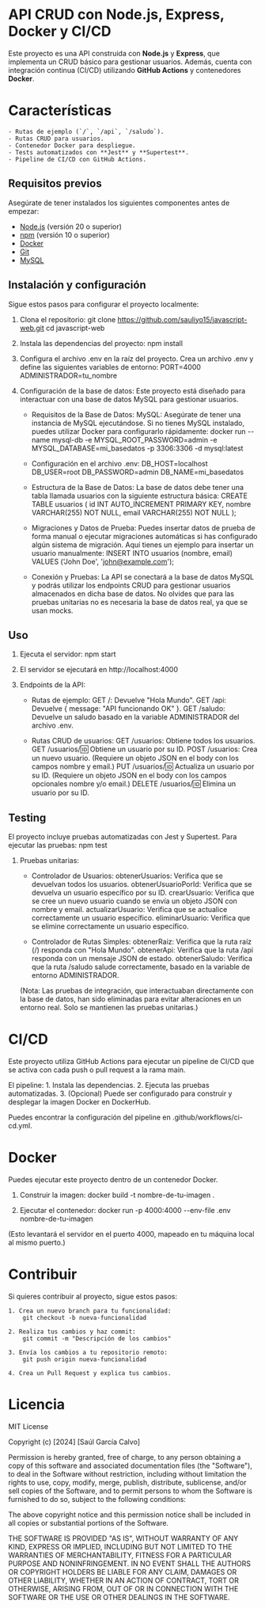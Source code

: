 # API CRUD con Node.js, Express, Docker y CI/CD

Este proyecto es una API construida con **Node.js** y **Express**, que implementa un CRUD básico para gestionar usuarios. Además, cuenta con integración continua (CI/CD) utilizando **GitHub Actions** y contenedores **Docker**.


# Características

    - Rutas de ejemplo (`/`, `/api`, `/saludo`).
    - Rutas CRUD para usuarios.
    - Contenedor Docker para despliegue.
    - Tests automatizados con **Jest** y **Supertest**.
    - Pipeline de CI/CD con GitHub Actions.


## Requisitos previos

Asegúrate de tener instalados los siguientes componentes antes de empezar:
- [Node.js](https://nodejs.org/) (versión 20 o superior)
- [npm](https://www.npmjs.com/) (versión 10 o superior)
- [Docker](https://www.docker.com/get-started)
- [Git](https://git-scm.com/)
- [MySQL](https://www.mysql.com/)


## Instalación y configuración

Sigue estos pasos para configurar el proyecto localmente:

1. Clona el repositorio:
   git clone https://github.com/sauliyo15/javascript-web.git
   cd javascript-web

2. Instala las dependencias del proyecto:
    npm install

3. Configura el archivo .env en la raíz del proyecto. Crea un archivo .env y define las siguientes variables de entorno:
    PORT=4000
    ADMINISTRADOR=tu_nombre

4. Configuración de la base de datos:
    Este proyecto está diseñado para interactuar con una base de datos MySQL para gestionar usuarios.

    - Requisitos de la Base de Datos:
        MySQL: Asegúrate de tener una instancia de MySQL ejecutándose. Si no tienes MySQL instalado, puedes utilizar Docker para configurarlo rápidamente:
            docker run --name mysql-db -e MYSQL_ROOT_PASSWORD=admin -e MYSQL_DATABASE=mi_basedatos -p 3306:3306 -d mysql:latest

    - Configuración en el archivo .env:
        DB_HOST=localhost
        DB_USER=root
        DB_PASSWORD=admin
        DB_NAME=mi_basedatos

    - Estructura de la Base de Datos: La base de datos debe tener una tabla llamada usuarios con la siguiente estructura básica:
        CREATE TABLE usuarios (
            id INT AUTO_INCREMENT PRIMARY KEY,
            nombre VARCHAR(255) NOT NULL,
            email VARCHAR(255) NOT NULL
        );
    
    - Migraciones y Datos de Prueba: Puedes insertar datos de prueba de forma manual o ejecutar migraciones automáticas si has configurado algún sistema de migración. Aquí tienes un ejemplo para insertar un usuario manualmente:
        INSERT INTO usuarios (nombre, email) VALUES ('John Doe', 'john@example.com');

    - Conexión y Pruebas: La API se conectará a la base de datos MySQL y podrás utilizar los endpoints CRUD para gestionar usuarios almacenados en dicha base de datos. No olvides que para las pruebas unitarias no es necesaria la base de datos real, ya que se usan mocks.


## Uso

1. Ejecuta el servidor:
    npm start

2. El servidor se ejecutará en http://localhost:4000

3. Endpoints de la API:
    - Rutas de ejemplo:
        GET /: Devuelve "Hola Mundo".
        GET /api: Devuelve { message: "API funcionando OK" }.
        GET /saludo: Devuelve un saludo basado en la variable ADMINISTRADOR del archivo .env.

    - Rutas CRUD de usuarios:
        GET /usuarios: Obtiene todos los usuarios.
        GET /usuarios/:id: Obtiene un usuario por su ID.
        POST /usuarios: Crea un nuevo usuario. (Requiere un objeto JSON en el body con los campos nombre y email.)
        PUT /usuarios/:id: Actualiza un usuario por su ID. (Requiere un objeto JSON en el body con los campos opcionales nombre y/o email.)
        DELETE /usuarios/:id: Elimina un usuario por su ID.


## Testing

El proyecto incluye pruebas automatizadas con Jest y Supertest. Para ejecutar las pruebas:
    npm test

1. Pruebas unitarias:
    - Controlador de Usuarios:
        obtenerUsuarios: Verifica que se devuelvan todos los usuarios.
        obtenerUsuarioPorId: Verifica que se devuelva un usuario específico por su ID.
        crearUsuario: Verifica que se cree un nuevo usuario cuando se envía un objeto JSON con nombre y email.
        actualizarUsuario: Verifica que se actualice correctamente un usuario específico.
        eliminarUsuario: Verifica que se elimine correctamente un usuario específico.

    - Controlador de Rutas Simples:
        obtenerRaiz: Verifica que la ruta raíz (/) responda con "Hola Mundo".
        obtenerApi: Verifica que la ruta /api responda con un mensaje JSON de estado.
        obtenerSaludo: Verifica que la ruta /saludo salude correctamente, basado en la variable de entorno ADMINISTRADOR.

    (Nota: Las pruebas de integración, que interactuaban directamente con la base de datos, han sido eliminadas para evitar alteraciones en un entorno real. Solo se mantienen las pruebas unitarias.)


# CI/CD

Este proyecto utiliza GitHub Actions para ejecutar un pipeline de CI/CD que se activa con cada push o pull request a la rama main.

El pipeline:
    1. Instala las dependencias.
    2. Ejecuta las pruebas automatizadas.
    3. (Opcional) Puede ser configurado para construir y desplegar la imagen Docker en DockerHub.

Puedes encontrar la configuración del pipeline en .github/workflows/ci-cd.yml.


# Docker

Puedes ejecutar este proyecto dentro de un contenedor Docker.

1. Construir la imagen:
    docker build -t nombre-de-tu-imagen .

2. Ejecutar el contenedor:
    docker run -p 4000:4000 --env-file .env nombre-de-tu-imagen

(Esto levantará el servidor en el puerto 4000, mapeado en tu máquina local al mismo puerto.)


# Contribuir

Si quieres contribuir al proyecto, sigue estos pasos:

    1. Crea un nuevo branch para tu funcionalidad:
        git checkout -b nueva-funcionalidad
    
    2. Realiza tus cambios y haz commit:
        git commit -m "Descripción de los cambios"
    
    3. Envía los cambios a tu repositorio remoto:
        git push origin nueva-funcionalidad
    
    4. Crea un Pull Request y explica tus cambios.


# Licencia

MIT License

Copyright (c) [2024] [Saúl García Calvo]

Permission is hereby granted, free of charge, to any person obtaining a copy
of this software and associated documentation files (the "Software"), to deal
in the Software without restriction, including without limitation the rights
to use, copy, modify, merge, publish, distribute, sublicense, and/or sell
copies of the Software, and to permit persons to whom the Software is
furnished to do so, subject to the following conditions:

The above copyright notice and this permission notice shall be included in all
copies or substantial portions of the Software.

THE SOFTWARE IS PROVIDED "AS IS", WITHOUT WARRANTY OF ANY KIND, EXPRESS OR
IMPLIED, INCLUDING BUT NOT LIMITED TO THE WARRANTIES OF MERCHANTABILITY,
FITNESS FOR A PARTICULAR PURPOSE AND NONINFRINGEMENT. IN NO EVENT SHALL THE
AUTHORS OR COPYRIGHT HOLDERS BE LIABLE FOR ANY CLAIM, DAMAGES OR OTHER
LIABILITY, WHETHER IN AN ACTION OF CONTRACT, TORT OR OTHERWISE, ARISING FROM,
OUT OF OR IN CONNECTION WITH THE SOFTWARE OR THE USE OR OTHER DEALINGS IN THE
SOFTWARE.


